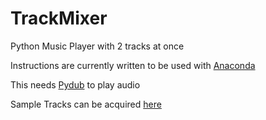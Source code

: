 # TrackMixer
Python Music Player with 2 tracks at once

Instructions are currently written to be used with [Anaconda](https://www.anaconda.com/products/individual)

This needs [Pydub](https://github.com/jiaaro/pydub) to play audio

Sample Tracks can be acquired [here](https://drive.google.com/drive/folders/1ZdRG1VrSsAmgMwyXGKwe2nmJq5X9sLA-?usp=sharingg)
